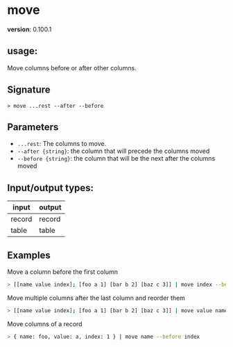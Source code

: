 # move

**version**: 0.100.1

## **usage**:

Move columns before or after other columns.

## Signature

`> move ...rest --after --before`

## Parameters

- `...rest`: The columns to move.
- `--after {string}`: the column that will precede the columns moved
- `--before {string}`: the column that will be the next after the columns moved

## Input/output types:

| input  | output |
| ------ | ------ |
| record | record |
| table  | table  |

## Examples

Move a column before the first column

```bash
> [[name value index]; [foo a 1] [bar b 2] [baz c 3]] | move index --before name
```

Move multiple columns after the last column and reorder them

```bash
> [[name value index]; [foo a 1] [bar b 2] [baz c 3]] | move value name --after index
```

Move columns of a record

```bash
> { name: foo, value: a, index: 1 } | move name --before index
```
